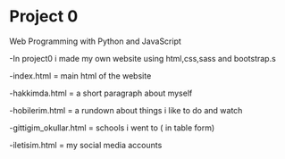 # Project 0

Web Programming with Python and JavaScript

-In project0 i made my own website using html,css,sass and bootstrap.s

-index.html = main html of the website  

-hakkimda.html = a short paragraph about myself 

-hobilerim.html = a rundown about things i like to do and watch 

-gittigim_okullar.html = schools i went to ( in table form) 

-iletisim.html = my social media accounts 

